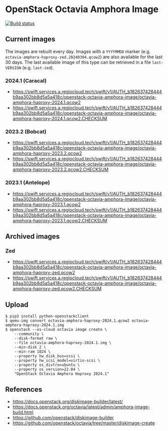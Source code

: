 # OpenStack Octavia Amphora Image

[![Build status](https://zuul.services.betacloud.xyz/api/tenant/osism/badge?project=osism/openstack-octavia-amphora-image&pipeline=post)](https://zuul.services.betacloud.xyz/t/osism/builds?project=osism%2Fopenstack-octavia-amphora-image&pipeline=post&skip=0)

## Current images

The images are rebuilt every day. Images with a `YYYYMMDD` marker (e.g. `octavia-amphora-haproxy-zed.20240304.qcow2`)
are also available for the last 30 days. The last available image of this type can be retrieved in a file `last-VERSION` (e.g. `last-zed`).

### 2024.1 (Caracal)

* https://swift.services.a.regiocloud.tech/swift/v1/AUTH_b182637428444b9aa302bb8d5a5a418c/openstack-octavia-amphora-image/octavia-amphora-haproxy-2024.1.qcow2
* https://swift.services.a.regiocloud.tech/swift/v1/AUTH_b182637428444b9aa302bb8d5a5a418c/openstack-octavia-amphora-image/octavia-amphora-haproxy-2024.1.qcow2.CHECKSUM

### 2023.2 (Bobcat)

* https://swift.services.a.regiocloud.tech/swift/v1/AUTH_b182637428444b9aa302bb8d5a5a418c/openstack-octavia-amphora-image/octavia-amphora-haproxy-2023.2.qcow2
* https://swift.services.a.regiocloud.tech/swift/v1/AUTH_b182637428444b9aa302bb8d5a5a418c/openstack-octavia-amphora-image/octavia-amphora-haproxy-2023.2.qcow2.CHECKSUM

### 2023.1 (Antelope)

* https://swift.services.a.regiocloud.tech/swift/v1/AUTH_b182637428444b9aa302bb8d5a5a418c/openstack-octavia-amphora-image/octavia-amphora-haproxy-2023.1.qcow2
* https://swift.services.a.regiocloud.tech/swift/v1/AUTH_b182637428444b9aa302bb8d5a5a418c/openstack-octavia-amphora-image/octavia-amphora-haproxy-2023.1.qcow2.CHECKSUM

## Archived images

### Zed

* https://swift.services.a.regiocloud.tech/swift/v1/AUTH_b182637428444b9aa302bb8d5a5a418c/openstack-octavia-amphora-image/octavia-amphora-haproxy-zed.qcow2
* https://swift.services.a.regiocloud.tech/swift/v1/AUTH_b182637428444b9aa302bb8d5a5a418c/openstack-octavia-amphora-image/octavia-amphora-haproxy-zed.qcow2.CHECKSUM

## Upload

```
$ pip3 install python-openstackclient
$ qemu-img convert octavia-amphora-haproxy-2024.1.qcow2 octavia-amphora-haproxy-2024.1.img
$ openstack --os-cloud octavia image create \
    --community \
    --disk-format raw \
    --file octavia-amphora-haproxy-2024.1.img \
    --min-disk 2 \
    --min-ram 1024 \
    --property hw_disk_bus=scsi \
    --property hw_scsi_model=virtio-scsi \
    --property os_distro=ubuntu \
    --property os_version=22.04 \
    "OpenStack Octavia Amphora Haproxy 2024.1"
```

## References

* https://docs.openstack.org/diskimage-builder/latest/
* https://docs.openstack.org/octavia/latest/admin/amphora-image-build.html
* https://github.com/openstack/diskimage-builder
* https://github.com/openstack/octavia/tree/master/diskimage-create
